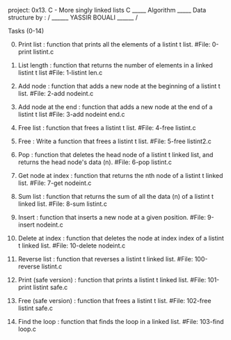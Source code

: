 project: 0x13. C - More singly linked lists 
C _____ Algorithm _____ Data structure
by : / ______ YASSIR BOUALI ______ /

Tasks (0-14)

0. Print list : function that prints all the elements of a listint t list.
#File: 0-print listint.c

1. List length : function that returns the number of elements in a linked listint t list
#File: 1-listint len.c

2. Add node : function that adds a new node at the beginning of a listint t list.
#File: 2-add nodeint.c

3. Add node at the end : function that adds a new node at the end of a listint t list
#File: 3-add nodeint end.c

4. Free list : function that frees a listint t list.
#File: 4-free listint.c

5. Free : Write a function that frees a listint t list.
#File: 5-free listint2.c

6. Pop : function that deletes the head node of a listint t linked list, and returns the head node's data (n).
#File: 6-pop listint.c

7. Get node at index : function that returns the nth node of a listint t linked list.
#File: 7-get nodeint.c

8. Sum list : function that returns the sum of all the data (n) of a listint t linked list.
#File: 8-sum listint.c

9. Insert : function that inserts a new node at a given position.
#File: 9-insert nodeint.c

10. Delete at index : function that deletes the node at index index of a listint t linked list.
#File: 10-delete nodeint.c

11. Reverse list : function that reverses a listint t linked list.
#File: 100-reverse listint.c

12. Print (safe version) : function that prints a listint t linked list.
#File: 101-print listint safe.c

13. Free (safe version) : function that frees a listint t list.
#File: 102-free listint safe.c

14. Find the loop :  function that finds the loop in a linked list.
#File: 103-find loop.c

